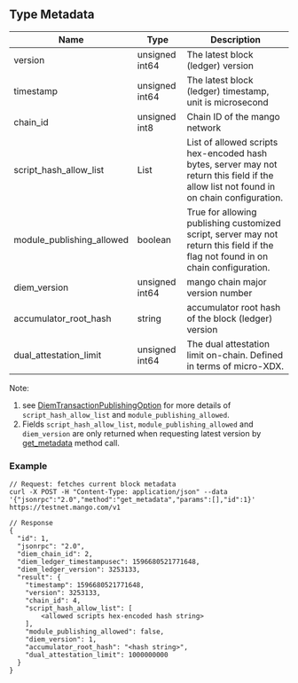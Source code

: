 ## Type Metadata



| Name                       | Type           | Description                                    |
|----------------------------|----------------|------------------------------------------------|
| version                    | unsigned int64 | The latest block (ledger) version              |
| timestamp                  | unsigned int64 | The latest block (ledger) timestamp, unit is microsecond |
| chain_id                   | unsigned int8  | Chain ID of the mango network                  |
| script_hash_allow_list     | List<string>   | List of allowed scripts hex-encoded hash bytes, server may not return this field if the allow list not found in on chain configuration. |
| module_publishing_allowed  | boolean        | True for allowing publishing customized script, server may not return this field if the flag not found in on chain configuration. |
| diem_version              | unsigned int64 | mango chain major version number              |
| accumulator_root_hash      | string         | accumulator root hash of the block (ledger) version |
| dual_attestation_limit     | unsigned int64 | The dual attestation limit on-chain. Defined in terms of micro-XDX. |

Note:
1. see [DiemTransactionPublishingOption](../../language/mango-framework/modules/doc/DiemTransactionPublishingOption.md) for more details of `script_hash_allow_list` and `module_publishing_allowed`.
2. Fields `script_hash_allow_list`, `module_publishing_allowed` and `diem_version` are only returned when requesting latest version by [get_metadata](method_get_metadata.md) method call.


### Example


```
// Request: fetches current block metadata
curl -X POST -H "Content-Type: application/json" --data '{"jsonrpc":"2.0","method":"get_metadata","params":[],"id":1}' https://testnet.mango.com/v1

// Response
{
  "id": 1,
  "jsonrpc": "2.0",
  "diem_chain_id": 2,
  "diem_ledger_timestampusec": 1596680521771648,
  "diem_ledger_version": 3253133,
  "result": {
    "timestamp": 1596680521771648,
    "version": 3253133,
    "chain_id": 4,
    "script_hash_allow_list": [
        <allowed scripts hex-encoded hash string>
    ],
    "module_publishing_allowed": false,
    "diem_version": 1,
    "accumulator_root_hash": "<hash string>",
    "dual_attestation_limit": 1000000000
  }
}
```
